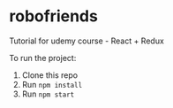 # robofriends

Tutorial for udemy course - React + Redux

To run the project:

1. Clone this repo
2. Run `npm install`
3. Run `npm start`
